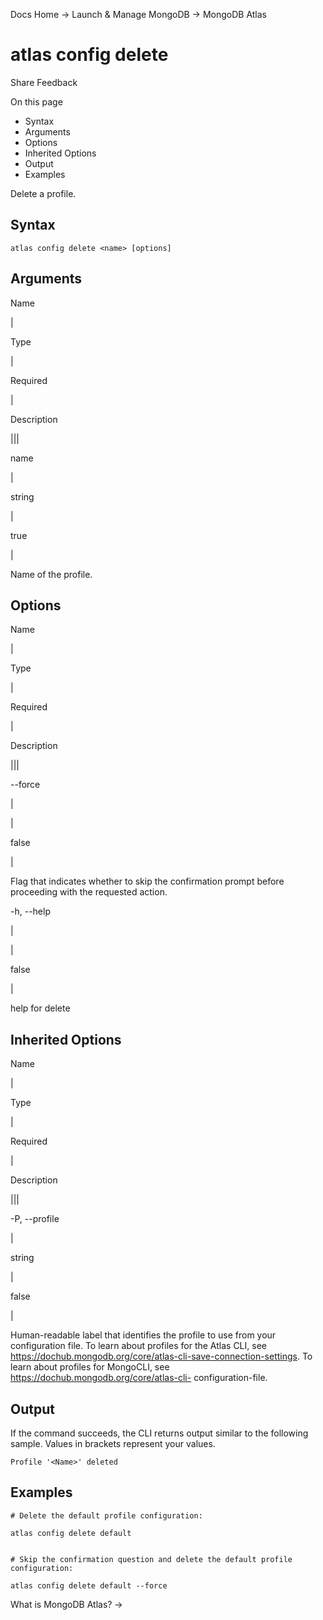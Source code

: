 Docs Home → Launch & Manage MongoDB → MongoDB Atlas

# atlas config delete

Share Feedback

On this page

  * Syntax
  * Arguments
  * Options
  * Inherited Options
  * Output
  * Examples

Delete a profile.

## Syntax

    
    
    atlas config delete <name> [options]  
      
  
## Arguments

Name

|

Type

|

Required

|

Description  
  
|||  
  
name

|

string

|

true

|

Name of the profile.  
  
## Options

Name

|

Type

|

Required

|

Description  
  
|||  
  
\--force

|

|

false

|

Flag that indicates whether to skip the confirmation prompt before proceeding
with the requested action.  
  
-h, --help

|

|

false

|

help for delete  
  
## Inherited Options

Name

|

Type

|

Required

|

Description  
  
|||  
  
-P, --profile

|

string

|

false

|

Human-readable label that identifies the profile to use from your
configuration file. To learn about profiles for the Atlas CLI, see
https://dochub.mongodb.org/core/atlas-cli-save-connection-settings. To learn
about profiles for MongoCLI, see https://dochub.mongodb.org/core/atlas-cli-
configuration-file.  
  
## Output

If the command succeeds, the CLI returns output similar to the following
sample. Values in brackets represent your values.

    
    
    Profile '<Name>' deleted  
      
  
## Examples

    
    
    # Delete the default profile configuration:  
      
    atlas config delete default  
      
    
    # Skip the confirmation question and delete the default profile configuration:  
      
    atlas config delete default --force  
  
What is MongoDB Atlas? →

